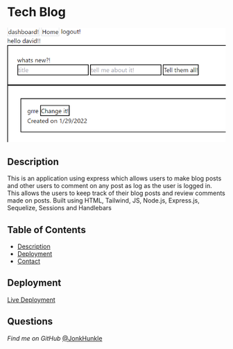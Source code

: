 # Tech Blog
  
  ![Tech Blog](https://github.com/JonkHunkle/portfolioSourceCode/blob/main/src/assets/images/techblog.png?raw=true)
  
## Description

This is an application using express which allows users to make blog posts and other users to comment on any post as log as the user is logged in. This allows the users to keep track of their blog posts and review comments made on posts. Built using HTML, Tailwind, JS, Node.js, Express.js, Sequelize, Sessions and Handlebars

## Table of Contents
* [Description](#description)
* [Deployment](#deployment)
* [Contact](#contact)


## Deployment

[Live Deployment](https://techblawg.herokuapp.com/)


      
## Questions

*Find me on GitHub* [@JonkHunkle](https://github.com/JonkHunkle)
